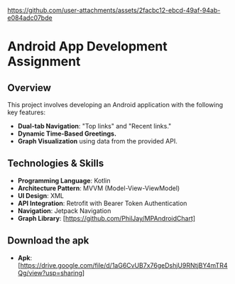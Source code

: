 
https://github.com/user-attachments/assets/2facbc12-ebcd-49af-94ab-e084adc07bde

# Android App Development Assignment

## Overview

This project involves developing an Android application with the following key features:

- **Dual-tab Navigation**: "Top links" and "Recent links."
- **Dynamic Time-Based Greetings.**
- **Graph Visualization** using data from the provided API.

## Technologies & Skills

- **Programming Language**: Kotlin
- **Architecture Pattern**: MVVM (Model-View-ViewModel)
- **UI Design**: XML
- **API Integration**: Retrofit with Bearer Token Authentication
- **Navigation**: Jetpack Navigation
- **Graph Library**: [https://github.com/PhilJay/MPAndroidChart]

## Download the apk
- **Apk**: [https://drive.google.com/file/d/1aG6CvUB7x76geDshjU9RNtjBY4mTR4Qg/view?usp=sharing]
